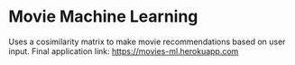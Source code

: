 # Movie Machine Learning
Uses a cosimilarity matrix to make movie recommendations based on user input.
Final application link: https://movies-ml.herokuapp.com
